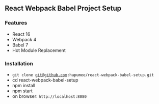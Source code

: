 ## React Webpack Babel Project Setup

### Features
- React 16  
- Webpack 4  
- Babel 7  
- Hot Module Replacement

### Installation
- <code>git clone git@github.com:hapumee/react-webpack-babel-setup.git</code>
- cd react-webpack-babel-setup
- npm install
- npm start
- on browser: <code>http://localhost:8080</code>
